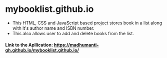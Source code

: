 # mybooklist.github.io
- This HTML, CSS and JavaScript based project stores book in a list along with it's author name and ISBN number.
- This also allows user to add and delete books from the list.

#### Link to the Apllication: https://madhumanti-gh.github.io/mybooklist.github.io/ 
